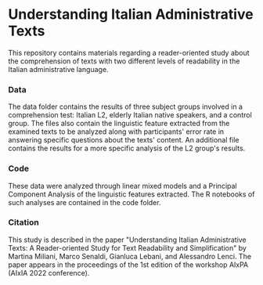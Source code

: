 # Understanding Italian Administrative Texts

This repository contains materials regarding a reader-oriented study about the comprehension of texts with two different levels of readability in the Italian administrative language.

### Data
The data folder contains the results of three subject groups involved in a comprehension test: Italian L2, elderly Italian native speakers, and a control group. The files also contain the linguistic feature extracted from the examined texts to be analyzed along with participants' error rate in answering specific questions about the texts' content. An additional file contains the results for a more specific analysis of the L2 group's results.  

### Code
These data were analyzed through linear mixed models and a Principal Component Analysis of the linguistic features extracted. The R notebooks of such analyses are contained in the code folder. 

### Citation
This study is described in the paper "Understanding Italian Administrative Texts: A Reader-oriented Study for Text Readability and Simplification" by Martina Miliani, Marco Senaldi, Gianluca Lebani, and Alessandro Lenci. The paper appears in the proceedings of the 1st edition of the workshop AIxPA (AIxIA 2022 conference).
